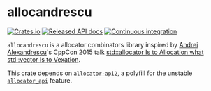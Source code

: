 # allocandrescu
[![Crates.io](https://img.shields.io/crates/v/allocandrescu.svg)](https://crates.io/crates/allocandrescu)
[![Released API docs](https://docs.rs/allocandrescu/badge.svg)](https://docs.rs/allocandrescu)
[![Continuous integration](https://github.com/wiktorwieclaw/allocandrescu/actions/workflows/ci.yaml/badge.svg?branch=main)](https://github.com/wiktorwieclaw/allocandrescu/actions/workflows/ci.yaml)

`allocandrescu` is a allocator combinators library inspired by [Andrei Alexandrescu](https://en.wikipedia.org/wiki/Andrei_Alexandrescu)'s CppCon 2015 talk [std::allocator Is to Allocation what std::vector Is to Vexation](https://www.youtube.com/watch?v=LIb3L4vKZ7U).

This crate depends on [`allocator-api2`](https://crates.io/crates/allocator-api2), a polyfill for the unstable [`allocator_api`](https://doc.rust-lang.org/unstable-book/library-features/allocator-api.html) feature.